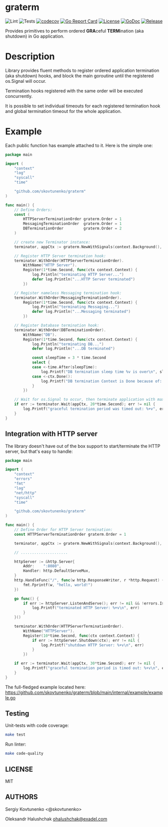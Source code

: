 # graterm

![Lint](https://github.com/skovtunenko/graterm/actions/workflows/golangci-lint.yml/badge.svg?branch=main)
![Tests](https://github.com/skovtunenko/graterm/actions/workflows/test.yml/badge.svg?branch=main)
[![codecov](https://codecov.io/gh/skovtunenko/graterm/branch/main/graph/badge.svg)](https://codecov.io/gh/skovtunenko/graterm)
[![Go Report Card](https://goreportcard.com/badge/github.com/skovtunenko/graterm)](https://goreportcard.com/report/github.com/skovtunenko/graterm)
[![License](https://img.shields.io/github/license/mashape/apistatus.svg)](https://github.com/skovtunenko/graterm/blob/main/LICENSE)
[![GoDoc](https://godoc.org/github.com/skovtunenko/graterm?status.svg)](https://godoc.org/github.com/skovtunenko/graterm)
[![Release](https://img.shields.io/github/release/skovtunenko/graterm.svg?style=flat-square)](https://github.com/skovtunenko/graterm/releases/latest)

Provides primitives to perform ordered **GRA**ceful **TERM**ination (aka shutdown) in Go application.

# Description

Library provides fluent methods to register ordered application termination (aka shutdown) hooks,
and block the main goroutine until the registered os.Signal will occur. 

Termination hooks registered with the same order will be executed concurrently.

It is possible to set individual timeouts for each registered termination hook and global termination timeout for the whole application.

# Example

Each public function has example attached to it. Here is the simple one:

```go
package main

import (
    "context"
    "log"
    "syscall"
    "time"

    "github.com/skovtunenko/graterm"
)

func main() {
	// Define Orders:
	const (
		HTTPServerTerminationOrder graterm.Order = 1
		MessagingTerminationOrder  graterm.Order = 1
		DBTerminationOrder         graterm.Order = 2
	)

	// create new Terminator instance:
	terminator, appCtx := graterm.NewWithSignals(context.Background(), syscall.SIGINT, syscall.SIGTERM)

	// Register HTTP Server termination hook:
	terminator.WithOrder(HTTPServerTerminationOrder).
		WithName("HTTP Server").
		Register(1*time.Second, func(ctx context.Context) {
			log.Println("terminating HTTP Server...")
			defer log.Println("...HTTP Server terminated")
		})

	// Register nameless Messaging termination hook:
	terminator.WithOrder(MessagingTerminationOrder).
		Register(1*time.Second, func(ctx context.Context) {
			log.Println("terminating Messaging...")
			defer log.Println("...Messaging terminated")
		})

	// Register Database termination hook:
	terminator.WithOrder(DBTerminationOrder).
		WithName("DB").
		Register(1*time.Second, func(ctx context.Context) {
			log.Println("terminating DB...")
			defer log.Println("...DB terminated")

			const sleepTime = 3 * time.Second
			select {
			case <-time.After(sleepTime):
				log.Printf("DB termination sleep time %v is over\n", sleepTime)
			case <-ctx.Done():
				log.Printf("DB termination Context is Done because of: %+v\n", ctx.Err())
			}
		})

	// Wait for os.Signal to occur, then terminate application with maximum timeout of 20 seconds:
	if err := terminator.Wait(appCtx, 20*time.Second); err != nil {
		log.Printf("graceful termination period was timed out: %+v", err)
	}
}
```

Integration with HTTP server
-----------

The library doesn't have out of the box support to start/terminate the HTTP server, but that's easy to handle:

```go
package main

import (
    "context"
    "errors"
    "fmt"
    "log"
    "net/http"
    "syscall"
    "time"

    "github.com/skovtunenko/graterm"
)

func main() {
    // Define Order for HTTP Server termination:
    const HTTPServerTerminationOrder graterm.Order = 1

    terminator, appCtx := graterm.NewWithSignals(context.Background(), syscall.SIGINT, syscall.SIGTERM)

    // .....................

    httpServer := &http.Server{
        Addr:    ":8080",
        Handler: http.DefaultServeMux,
    }
    http.HandleFunc("/", func(w http.ResponseWriter, r *http.Request) {
        fmt.Fprintf(w, "hello, world!")
    })

    go func() { 
        if err := httpServer.ListenAndServe(); err != nil && !errors.Is(err, http.ErrServerClosed) {
            log.Printf("terminated HTTP Server: %+v\n", err)
        }
    }()

    terminator.WithOrder(HTTPServerTerminationOrder).
        WithName("HTTPServer").
        Register(10*time.Second, func(ctx context.Context) {
            if err := httpServer.Shutdown(ctx); err != nil {
                log.Printf("shutdown HTTP Server: %+v\n", err)
            }
        })

    if err := terminator.Wait(appCtx, 30*time.Second); err != nil {
        log.Printf("graceful termination period is timed out: %+v\n", err)
    }
}
```

The full-fledged example located here: https://github.com/skovtunenko/graterm/blob/main/internal/example/example.go

Testing
-----------
Unit-tests with code coverage:
```bash
make test
```

Run linter:
```bash
make code-quality
```

LICENSE
-----------
MIT

AUTHORS
-----------

Sergiy Kovtunenko <@skovtunenko>

Oleksandr Halushchak <ohalushchak@exadel.com>